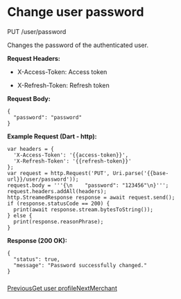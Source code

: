 # Change user password

#### 

[](#put-user-password)

PUT /user/password

Changes the password of the authenticated user.

**Request Headers:**

*   X-Access-Token: Access token
    
*   X-Refresh-Token: Refresh token
    

**Request Body:**

```
{
  "password": "password"
}
```

**Example Request (Dart - http):**

```
var headers = {
  'X-Access-Token': '{{access-token}}',
  'X-Refresh-Token': '{{refresh-token}}'
};
var request = http.Request('PUT', Uri.parse('{{base-url}}/user/password'));
request.body = '''{\n    "password": "123456"\n}''';
request.headers.addAll(headers);
http.StreamedResponse response = await request.send();
if (response.statusCode == 200) {
  print(await response.stream.bytesToString());
} else {
  print(response.reasonPhrase);
}
```

**Response (200 OK):**

```
{
  "status": true,
  "message": "Password successfully changed."
}
```

### 

[](#undefined)

[PreviousGet user profile](/xpress-wallet-api/user/get-user-profile)[NextMerchant](/xpress-wallet-api/merchant)